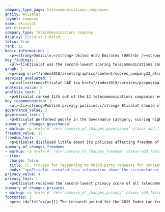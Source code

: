 ```yaml
---
company_type_page: telecommunications-companies
entity: etisalat
layout: company
name: etisalat
id: etisalat
company_type: Telecommunications company
display: Etisalat Limited
telco: true
rank: 11
basic_information: | 
  <p><strong>Domicile:</strong> United Arab Emirates (UAE)<br /><strong>Website:</strong> <a href="http://www.etisalat.com">www.etisalat.com</a>&nbsp;</p>
key_findings: | 
  <ul><li>Etisalat was the second-lowest scoring telecommunications company in the Index, disclosing almost nothing about policies and practices affecting users' freedom of expression and privacy.</li><li>Etisalat did not publish a privacy policy, making it impossible for users to understand what the company does with their information, including what it collects and for what purposes.</li><li>Etisalat disclosed nothing about how it handles government and private requests to hand over user information.</li></ul>
graph: | 
  <p><img src="/index2018/assets/graphics/content/scores_company23_etisalat.jpg" /></p>
services_evaluated: | 
  <ul><li><strong>Etisalat UAE (<a href="/index2019/services/prepostpaidmobile/">Prepaid mobile</a>)</strong></li><li><strong>Etisalat UAE (<a href="/index2019/services/prepostpaidmobile/">Postpaid mobile</a>)</strong></li><li><strong>Etisalat UAE (<a href="/index2019/services/fixedbroadband/">Fixed-line broadband</a>)</strong></li></ul>
analysis_value: 8
analysis_text: | 
  <p>Etisalat ranked 11th out of the 12 telecommunications companies evaluated, disclosing almost nothing about its policies and practices affecting freedom of expression and privacy.<a href="#fn1"><sup>1</sup></a> It made no improvements to its disclosure of policies evaluated by the RDR Index over the last year.<a href="#fn2"><sup>2</sup></a> Etisalat is a majority state-owned company, operating in a political and regulatory environment that restricts expression online.<a href="#fn3"><sup>3</sup></a> While companies in the UAE are discouraged from making public commitments to human rights, Etisalat could still be more transparent about basic policies affecting users&rsquo; freedom of expression and privacy. The operating company Etisalat UAE did not publish a privacy policy, making it impossible for users to understand how the company handles their information.<a href="#fn4"><sup>4</sup></a> Etisalat provided little information about its security policies, although there is no law prohibiting companies from being more transparent in this area. Given that the company is majority state-owned and that the overall operating environment discourages transparency, it is unlikely Etisalat would disclose information about government requests to block content or to hand over user information. However, it could disclose its policies for responding to private requests.<br /><br /></p><hr /><p><br /><strong>Etisalat Group</strong> operates telecommunications, fiber optics networks, and other services in the United Arab Emirates and across the Middle East, Africa, and Asia. <br /><br /><strong>Market cap:</strong> USD 39.4 billion<a href="#fn5"><sup>5</sup></a><br /><strong>ADX:</strong> ETISALAT</p>
key_recommendation: | 
  <ul><li><strong>Publish privacy policies.</strong> Etisalat should clearly disclose how it handles user information and make its policies both easy to find and understand.</li><li><strong>Be transparent about private requests.</strong> Etisalat should disclose how it responds to private requests to block content or accounts and to hand over user data, and regularly publish data about the requests.</li><li><strong>Improve redress.</strong> Etisalat should improve its existing grievance mechanisms by explicitly including complaints related to freedom of expression and privacy, and by providing clear remedies for these types of complaints.</li></ul>
governance_value: 3
governance_text: | 
  <p>Etisalat performed poorly in the Governance category, scoring higher than only Ooredoo.<a href="#fn6"><sup>6</sup></a> It did not publish a commitment to respect users&rsquo; freedom of expression and privacy as human rights (G1), and failed to disclose evidence of senior-level oversight over these issues at the company(G2). It also revealed no evidence of carrying out human rights due diligence, such as conducting risk assessments (G4), or of engaging with stakeholders on freedom of expression or privacy issues (G5). It received some credit for disclosing a grievance and remedy mechanism, though the company did not explicitly state that this process includes complaints related to freedom of expression or privacy (G6).</p>
summary_of_changes_governance:
- markup: <a href='#' rel='summary_of_changes_governance' class='add_fieldset dashicons-before dashicons-plus'><span>Add fieldset</span></a>
freedom_value: 15
freedom_text: | 
  <p>Etisalat disclosed little about its policies affecting freedom of expression. Etisalat UAE&rsquo;s terms of service policies were not easy to find, but were available in the primary languages of its home market and were presented in an understandable manner (F1). It disclosed some information about how its rules are enforced (F3) and how users are notified when the company takes actions to restrict accounts (F8).</p><p>However, aside from some minimal disclosure about reasons why it may restrict access to its network or specific applications and protocols due to government demands (F10), the company failed to disclose any other information about its policies or practices that affect users&rsquo; freedom of expression. It failed to disclose any information about its network management policies or commit to uphold net neutrality principles (F9). Like many telecommunications companies, Etisalat provided no information about how it handles government or private requests to block content or restrict accounts (F5-F7). It did not publish any data on the number of such requests it received or with which it complied (F6, F7). Moreover, the company lost points due to a change in its disclosure, which made it less clear when it complies with private requests (F5). While it is a criminal offense in the UAE not to comply with government blocking orders, there is no law prohibiting Etisalat from disclosing how it handles these requests or its compliance rates with either government or private content-blocking requests.<a href="#fn7"><sup>7</sup></a></p>
summary_of_changes_freedom:
- markup: <a href='#' rel='summary_of_changes_freedom' class='add_fieldset dashicons-before dashicons-plus'><span>Add fieldset</span></a>
- item:
  change: false
  title: F5. Process for responding to third-party requests for content or account restriction
  body: "<p>Etisalat revealed less information about the circumstances under which it will respond to requests to restrict content that it receives through private processes.</p>"
privacy_value: 4
privacy_text: | 
  <p>Etisalat received the second-lowest privacy score of all telecommunications companies evaluated, disclosing only slightly more than Qatar-based telecommunications operator Ooredoo. Like Ooredoo Qatar, Etisalat UAE did not publish a privacy policy, making it impossible for users to understand what the company does with their information, including what it collects, shares, and why. Aside from disclosing that it shares user information with government authorities if legally required and in cases of national security (P4), the company disclosed nothing about how it handles the user information it collects (P3-P8).</p><p>Etisalat provided no information about how it responds to third-party requests for user information, making it one of four companies, along with MTN, Ooredoo, and Axiata, that received no credit on these indicators (P10, P11, P12). It provided no information about its process for responding to these types of requests (P10), or whether it notifies users when their information is requested (P12). However, Etisalat&rsquo;s operating license required it to install equipment allowing authorities to access the network, so the company may not be aware when government authorities access user information.<a href="#fn8"><sup>8</sup></a> Still, there is no law specifically prohibiting Etisalat from disclosing its policy for responding to user information requests that come through private processes.</p><p>Etisalat UAE disclosed almost nothing about its security policies and practices, scoring better than only Ooredoo Qatar on these indicators (P13-P18). It disclosed that it has policies governing employee access to user data and has security teams monitoring for security threats and data breaches (P13). However, the company provided no additional information regarding its internal processes for ensuring that user data is secure, including whether it commissions external security audits (P13). It disclosed nothing about policies for addressing security vulnerabilities (P14) or for responding to data breaches (P15). There are no apparent legal obstacles to disclosing this information.</p>
summary_of_changes_privacy:
- markup: <a href='#' rel='summary_of_changes_privacy' class='add_fieldset dashicons-before dashicons-plus'><span>Add fieldset</span></a>
footnotes: | 
  <p><a id="fn1"></a>[1] The research period for the 2019 Index ran from January 13, 2018 to February 8, 2019. Policies that came into effect after February 8, 2019 were not evaluated in this Index. For Etisalat&rsquo;s performance in the 2018 Index, see: <a href="/index2018/companies/etisalat">https://rankingdigitalrights.org/index2018/companies/etisalat</a>&nbsp;<br /><a id="fn2"></a>[2] For Etisalat&rsquo;s performance in the 2018 Index: <a href="/index2018/companies/etisalat/">https://rankingdigitalrights.org/index2018/companies/etisalat/</a>&nbsp;<br /><a id="fn3"></a>[3] &ldquo;Freedom on the Net&rdquo; (Freedom House, November 2018), <a href="https://freedomhouse.org/report/freedom-net/2018/united-arab-emirates">https://freedomhouse.org/report/freedom-net/2018/united-arab-emirates</a>&nbsp;<br /><a id="fn4"></a>[4] For most indicators in the Freedom of Expression and Privacy categories, RDR evaluates the operating company of the home market, in this case Etisalat UAE<br /><a id="fn5"></a>[5] Bloomberg Markets, Accessed April 18, 2019, <a href="https://www.bloomberg.com/quote/ETISALAT:UH">https://www.bloomberg.com/quote/ETISALAT:UH</a>&nbsp;<br /><a id="fn6"></a>[6] For Etisalat&rsquo;s performance in the 2018 Index: <a href="/index2018/companies/etisalat/">https://rankingdigitalrights.org/index2018/companies/etisalat/</a>&nbsp;<br /><a id="fn7"></a>[7] &ldquo;Federal Decree-Law No. (5) of 2012 on Combating Cybercrimes&rdquo; (2012), <a href="http://ejustice.gov.ae/downloads/latest_laws/cybercrimes_5_2012_en.pdf">http://ejustice.gov.ae/downloads/latest_laws/cybercrimes_5_2012_en.pdf</a>&nbsp;<br /><a id="fn8"></a>[8] &ldquo;Public Telecommunications License No. 1/2006&rdquo; Telecommunications Regulatory Authority, accessed March 15, 2018, <a href="https://www.tra.gov.ae/assets/03VgXUV3.pdf.aspx">https://www.tra.gov.ae/assets/03VgXUV3.pdf.aspx</a>&nbsp;</p>
---
```

